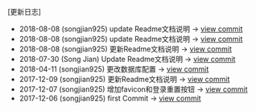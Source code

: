 [更新日志]
- 2018-08-08 (songjian925) update Readme文档说明 -> [view commit](https://github.com/songjian925/DailyReport/commit/1a35141c74a6e907a4027522f3af5e36bc204af1)
- 2018-08-08 (songjian925) update Readme文档说明 -> [view commit](https://github.com/songjian925/DailyReport/commit/a99ee5b1cd95aab0241bec5e485dd87ad7a710b0)
- 2018-08-08 (songjian925) 更新Readme文档说明 -> [view commit](https://github.com/songjian925/DailyReport/commit/bd9434a01998fd340b22419ef9e7cd4f26fe5253)
- 2018-07-30 (Song Jian) Update Readme文档说明 -> [view commit](https://github.com/songjian925/DailyReport/commit/37698f6a84c4935fcc33c4ea98e9138f4c49be03)
- 2018-04-11 (songjian925) 更改数据库配置 -> [view commit](https://github.com/songjian925/DailyReport/commit/b683b66bfe4f3a1a8a3e67789a2cba2ee331584a)
- 2017-12-09 (songjian925) 更新Readme文档说明 -> [view commit](https://github.com/songjian925/DailyReport/commit/14f486bcc0828a874ec0e24e498db1f009fd17dc)
- 2017-12-07 (songjian925) 增加favicon和登录重置按钮 -> [view commit](https://github.com/songjian925/DailyReport/commit/e413e3dff03f7766b2db31c39baa00e3290d7b50)
- 2017-12-06 (songjian925) first Commit -> [view commit](https://github.com/songjian925/DailyReport/commit/ececc79b5a0dbbd8e32449f71370894fc5edfa7e)